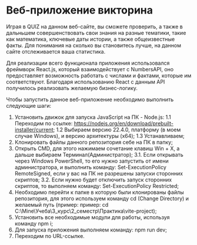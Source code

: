 # Веб-приложение викторина
  Играя в QUIZ на данном веб-сайте, вы сможете проверить, а также в дальньшем совершенствовать свои знания на разные тематики, такие как математика, ключевые даты истории, а также общеизвестные факты. Для понимания на сколько вы становитесь лучше, на данном сайте отслеживается ваша статистика.
  
  Для реализации всего функционала приложения использовался фреймворк React.js, который взаимодействует с NumbersAPI, оно предоставляет возможность работать с числами и фактами, которые им соответствуют. Благодаря использованию React с данным API получилось реализовать желаемую бизнес-логику.

Чтобы запустить данное веб-приложение необходимо выполнить следующие шаги:
1. Установить движок для запуска JavaScript на ПК - Node.js:
1.1 Переходим по ссылке: https://nodejs.org/en/download/prebuilt-installer/current;
1.2 Выбираем версию 22.4.0, платформу (в моем случае Windows), и версию архитектуры (x64);
1.3 Устанавливаем;
2. Клонировать файлы данного репозитория себе на ПК в папку;
3. Открыть CMD, для этого нажимаем сочетание клавиш Win + X, а дальше выбираем Терминал(Администратор);
3.1. Если открывать через Windows PowerShell, то его нужно запустить от имени администратора, и выполнить команду: Set-ExecutionPolicy RemoteSigned, если у вас на ПК не разрешены запуски сторонних скриптов;
3.2. Если нужно будет отключить запуск сторонних скриптов, то выполняем команду: Set-ExecutionPolicy Restricted;
4. Необходимо перейти к папке в которую были клонированы файлы репозитория, для этого используем команду cd (Change Directory) и желаемый путь (пример: пример: cd C:\Mine\Учеба\3_курс\2_семестр\Практика\vite-project);
5. Установить все необходимые модули для работы, используя команду npm i;
6. Для запуска приложения выполняем команду: npm run dev;
7. Переходим по URL-ссылке.
